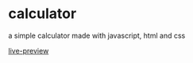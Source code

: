 # calculator
a simple calculator made with javascript, html and css

[live-preview]([url](https://shivank3397.github.io/calculator/))
